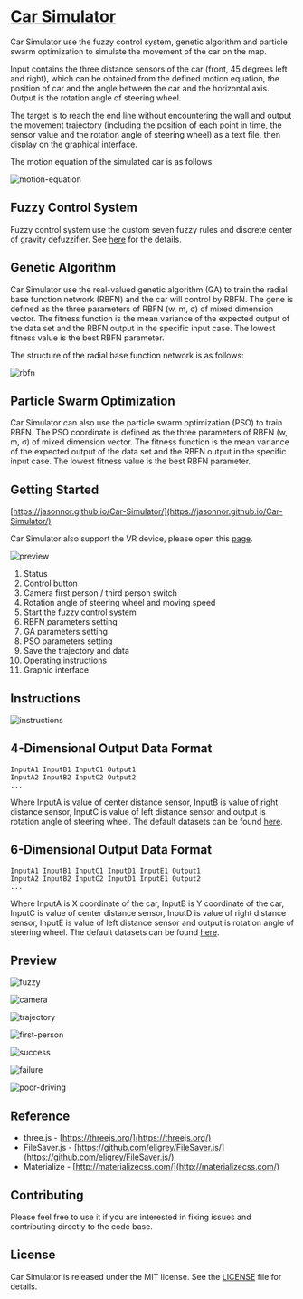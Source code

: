 # [Car Simulator](https://jasonnor.github.io/Car-Simulator/)

Car Simulator use the fuzzy control system, genetic algorithm and particle swarm optimization to simulate the movement of the car on the map.

Input contains the three distance sensors of the car (front, 45 degrees left and right), which can be obtained from the defined motion equation, the position of car and the angle between the car and the horizontal axis. Output is the rotation angle of steering wheel.

The target is to reach the end line without encountering the wall and output the movement trajectory (including the position of each point in time, the sensor value and the rotation angle of steering wheel) as a text file, then display on the graphical interface.

The motion equation of the simulated car is as follows:

![motion-equation](assets/motion-equation.png)

## Fuzzy Control System

Fuzzy control system use the custom seven fuzzy rules and discrete center of gravity defuzzifier. See [here](Fuzzy-Control-System/js/fuzzy.js) for the details.

## Genetic Algorithm

Car Simulator use the real-valued genetic algorithm (GA) to train the radial base function network (RBFN) and the car will control by RBFN. The gene is defined as the three parameters of RBFN (w, m, σ) of mixed dimension vector. The fitness function is the mean variance of the expected output of the data set and the RBFN output in the specific input case. The lowest fitness value is the best RBFN parameter.

The structure of the radial base function network is as follows:

![rbfn](assets/rbfn.png)

## Particle Swarm Optimization

Car Simulator can also use the particle swarm optimization (PSO) to train RBFN. The PSO coordinate is defined as the three parameters of RBFN (w, m, σ) of mixed dimension vector. The fitness function is the mean variance of the expected output of the data set and the RBFN output in the specific input case. The lowest fitness value is the best RBFN parameter.

## Getting Started

[https://jasonnor.github.io/Car-Simulator/](https://jasonnor.github.io/Car-Simulator/)

Car Simulator also support the VR device, please open this [page](https://jasonnor.github.io/Car-Simulator/WebVR).

![preview](assets/preview.png)

1. Status
2. Control button
3. Camera first person / third person switch
4. Rotation angle of steering wheel and moving speed
5. Start the fuzzy control system
6. RBFN parameters setting
7. GA parameters setting
8. PSO parameters setting
9. Save the trajectory and data
10. Operating instructions
11. Graphic interface

## Instructions

![instructions](assets/instructions.png)

## 4-Dimensional Output Data Format

    InputA1 InputB1 InputC1 Output1
    InputA2 InputB2 InputC2 Output2
    ...

Where InputA is value of center distance sensor, InputB is value of right distance sensor, InputC is value of left distance sensor and output is rotation angle of steering wheel. The default datasets can be found [here](Genetic-Algorithm/dataset-4D).

## 6-Dimensional Output Data Format

    InputA1 InputB1 InputC1 InputD1 InputE1 Output1
    InputA2 InputB2 InputC2 InputD1 InputE1 Output2
    ...

Where InputA is X coordinate of the car, InputB is Y coordinate of the car, InputC is value of center distance sensor, InputD is value of right distance sensor, InputE is value of left distance sensor and output is rotation angle of steering wheel. The default datasets can be found [here](Genetic-Algorithm/dataset-6D).

## Preview

![fuzzy](assets/fuzzy.gif)

![camera](assets/camera.png)

![trajectory](assets/trajectory.png)

![first-person](assets/first-person.png)

![success](assets/success.png)

![failure](assets/failure.png)

![poor-driving](assets/poor-driving.png)

## Reference

+ three.js - [https://threejs.org/](https://threejs.org/)
+ FileSaver.js - [https://github.com/eligrey/FileSaver.js/](https://github.com/eligrey/FileSaver.js/)
+ Materialize - [http://materializecss.com/](http://materializecss.com/)

## Contributing

Please feel free to use it if you are interested in fixing issues and contributing directly to the code base.

## License

Car Simulator is released under the MIT license. See the [LICENSE](/LICENSE) file for details.
